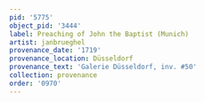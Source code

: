 ```yaml
---
pid: '5775'
object_pid: '3444'
label: Preaching of John the Baptist (Munich)
artist: janbrueghel
provenance_date: '1719'
provenance_location: Düsseldorf
provenance_text: 'Galerie Düsseldorf, inv. #50'
collection: provenance
order: '0970'
---
```

